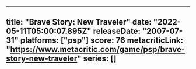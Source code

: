 
---
title: "Brave Story: New Traveler"
date: "2022-05-11T05:00:07.895Z"
releaseDate: "2007-07-31"
platforms: ["psp"]
score: 76
metacriticLink: "https://www.metacritic.com/game/psp/brave-story-new-traveler"
series: []
---
